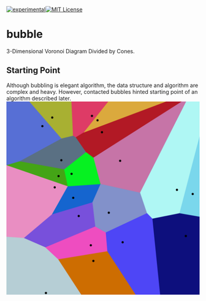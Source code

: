 [![experimental](http://badges.github.io/stability-badges/dist/experimental.svg)](http://github.com/badges/stability-badges)[![MIT License](http://img.shields.io/badge/license-MIT-blue.svg?style=flat)](LICENSE)

# bubble
3-Dimensional Voronoi Diagram Divided by Cones.

## Starting Point
Although bubbling is elegant algorithm, the data structure and algorithm are complex and heavy.
However, contacted bubbles hinted starting point of an algorithm described later.
![bubbling](doc/fig/Euclidean_Voronoi_diagram.svg)
